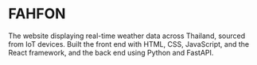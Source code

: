 # FAHFON 
The website displaying real-time weather data across Thailand, sourced from IoT devices. 
Built the front end with HTML, CSS, JavaScript, and the React framework, and the back end using Python and FastAPI.
